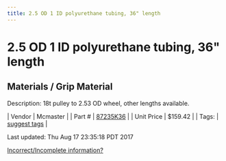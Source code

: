 ```yaml
---
title: 2.5 OD 1 ID polyurethane tubing, 36" length
---
```


# 2.5 OD 1 ID polyurethane tubing, 36" length
## Materials / Grip Material
Description: 	18t pulley to 2.53 OD wheel, other lengths available. 

| Vendor | Mcmaster | 
| Part # | [87235K36](https://www.mcmaster.com/#87235K36) | 
| Unit Price | $159.42 | 
| Tags: | [suggest tags](https://docs.google.com/forms/d/e/1FAIpQLSeWyY8v3RgOty-MyWmh9U0iivNYN_molChYyS-0U-o-kOAv_g/viewform) | 

Last updated: Thu Aug 17 23:35:18 PDT 2017

 [Incorrect/Incomplete information?](https://docs.google.com/forms/d/e/1FAIpQLSeWyY8v3RgOty-MyWmh9U0iivNYN_molChYyS-0U-o-kOAv_g/viewform)